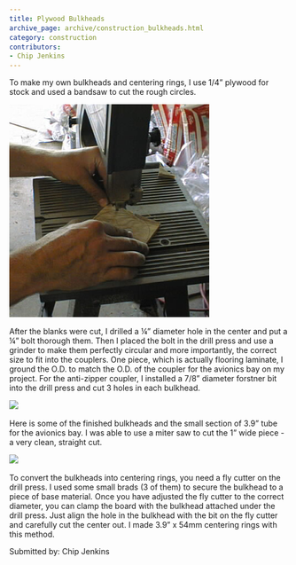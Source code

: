 ```yaml
---
title: Plywood Bulkheads
archive_page: archive/construction_bulkheads.html
category: construction
contributors:
- Chip Jenkins
---
```

To make my own bulkheads and centering rings, I use 1/4” plywood for stock and used a bandsaw to cut the rough circles.

![](/images/bulkheads_sawing.jpg)

After the blanks were cut, I drilled a ¼” diameter hole in the center and put a ¼” bolt thorough them. Then I placed the bolt in the drill press and use a grinder to make them perfectly circular and more importantly, the correct size to fit into the couplers. One piece, which is actually flooring laminate, I ground the O.D. to match the O.D. of the coupler for the avionics bay on my project. For the anti-zipper coupler, I installed a 7/8” diameter forstner bit into the drill press and cut 3 holes in each bulkhead.

![](/images/bulkheads_grinding.jpg)

Here is some of the finished bulkheads and the small section of 3.9” tube for the avionics bay. I was able to use a miter saw to cut the 1” wide piece - a very clean, straight cut.

![](/images/bulkheads_sample.jpg)

To convert the bulkheads into centering rings, you need a fly cutter on the drill press. I used some small brads (3 of them) to secure the bulkhead to a piece of base material. Once you have adjusted the fly cutter to the correct diameter, you can clamp the board with the bulkhead attached under the drill press. Just align the hole in the bulkhead with the bit on the fly cutter and carefully cut the center out. I made 3.9” x 54mm centering rings with this method.

Submitted by: Chip Jenkins

